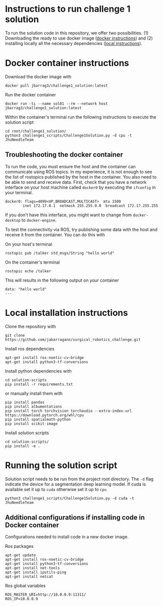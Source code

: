 # Instructions to run challenge 1 solution

To run the solution code in this repository, we offer two possibilities. (1) Downloading the ready to use docker image ([docker instructions](#docker-container-instructions)) and (2) installing locally all the necessary dependencies ([local instructions](#local-installation-instructions)).

# Docker container instructions

Download the docker image with
```
docker pull jbarrag3/challenge1_solution:latest
```

Run the docker container
```
docker run -ti --name sol01 --rm --network host jbarrag3/challenge1_solution:latest
```

Within the container's terminal run the following instructions to execute the solution script
```
cd root/challenge1_solution/
python3 challenge1_scripts/Challenge1Solution.py -d cpu -t JhuNeedleTeam
```

## Troubleshooting the docker container

To run the code, you must ensure the host and the container can communicate using ROS topics. In my experience, it is not enough to see the list of rostopics published by the host in the container. You also need to be able to send and receive data. First, check that you have a network interface on your host machine called `docker0` by executing the `ifconfig` in your terminal.

```
docker0: flags=4099<UP,BROADCAST,MULTICAST>  mtu 1500
        inet 172.17.0.1  netmask 255.255.0.0  broadcast 172.17.255.255
```

If you don't have this interface, you might want to change from `docker-desktop` to `docker-engine`.

To test the connectivity via ROS, try publishing some data with the host and receive it from the container. You can do this with

On your host's terminal
```
rostopic pub /talker std_msgs/String "hello world"
```

On the container's terminal
```
rostopic echo /talker
```

This will results in the following output on your container
```
data: "hello world"
---
```


# Local installation instructions
Clone the repository with 
```
git clone https://github.com/jabarragann/surgical_robotics_challenge.git
```
Install ros dependencies
```
apt-get install ros-noetic-cv-bridge
apt-get install python3-tf-conversions
```

Install python dependencies with
```
cd solution-scripts
pip install -r requirements.txt
```

or manually install them with

```
pip install pandas
pip install albumentations 
pip install torch torchvision torchaudio --extra-index-url https://download.pytorch.org/whl/cpu 
pip install spatialmath-python
pip install scikit-image
```

Install solution scripts
```
cd solution-scripts/
pip install -e .
```

# Running the solution script
Solution script needs to be run from the project root directory. The `-d` flag indicate the device for a segmentation deep learning model. If cuda is available set it up to `cuda` otherwise set it up to `cpu`
```
python3 challenge1_scripts/Challenge1Solution.py -d cuda -t JhuNeedleTeam
```


## Additional configurations if installing code in Docker container
Configurations needed to install code in a new docker image.

Ros packages
```
apt-get update
apt-get install ros-noetic-cv-bridge
apt-get install python3-tf-conversions
apt-get install net-tools
apt-get install iputils-ping
apt-get install netcat
```

Ros global variables
```
ROS_MASTER_URI=http://10.0.0.9:11311/
ROS_IP=10.0.0.9
```

       
